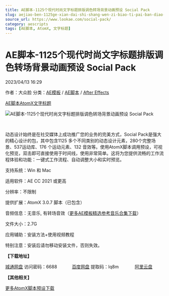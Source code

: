 ```yaml
---
title: AE脚本-1125个现代时尚文字标题排版调色转场背景动画预设 Social Pack
slug: aejiao-ben-1125ge-xian-dai-shi-shang-wen-zi-biao-ti-pai-ban-diao-se-zhuan-chang-bei-jing-dong-hua-yu-she-social-pack
source_url: https://www.lookae.com/social-pack/
category: aescripts
tags: [AE脚本, AtomX, 文字标题]
---
```

# AE脚本-1125个现代时尚文字标题排版调色转场背景动画预设 Social Pack

2023/04/13 16:29

作者：大众脸
分类：[AE模板](https://www.lookae.com/after-effects/other-after-effects/) / [AE脚本](https://www.lookae.com/after-effects/aescripts/) / [After Effects](https://www.lookae.com/after-effects/)

[AE脚本](https://www.lookae.com/tag/ae%e8%84%9a%e6%9c%ac/)[AtomX](https://www.lookae.com/tag/atomx/)[文字标题](https://www.lookae.com/tag/%e6%96%87%e5%ad%97%e6%a0%87%e9%a2%98/)

![AE脚本-1125个现代时尚文字标题排版调色转场背景动画预设 Social Pack](https://www.lookae.com/wp-content/uploads/2023/04/33516017.jpg "AE脚本-1125个现代时尚文字标题排版调色转场背景动画预设 Social Pack-LookAE.com")

﻿

动态设计始终是在社交媒体上成功推广您的业务的完美方式，Social Pack是强大的精心设计的包，其中包含1125 多个不同类别的动态设计元素，280个完整场景、537运动库、176 个运动元素、132 音效等。使用AtomX脚本调用预设，可视化预览，双击即可直接使用于时间线，使用非常简单。这将为您提供流畅的工作流程体验和功能：一键式工作流程、自动调整大小和实时预览。

支持系统：Win 和 Mac

适用软件：AE CC 2021 或更高

分辨率：不限制

提供扩展：AtomX 3.0.7 脚本（已包含）

音频信息：无音乐, 有转场音效（[更多AE模板精选参考音乐合集下载](https://item.taobao.com/item.htm?spm=a1z10.1.w4004-2793089344.4.MUvxbV&id=37289930486)）

文件大小：2.7G

应用辅助：安装方法+使用视频教程

特别注意：安装后请勿移动安装文件，否则失效。

**【下载地址】**

[城通网盘](https://url70.ctfile.com/f/2827370-839578208-8e7ec5?p=4431) 访问密码：6688            [百度网盘](https://pan.baidu.com/s/1zLZJKXiXBaUXDZfh5UuPqw?pwd=lq8m) 提取码：lq8m             [阿里云盘](https://www.aliyundrive.com/s/CrWhZFr4747)

**【其他相关】**

[更多AtomX脚本预设下载](https://www.lookae.com/tag/atomx/)

